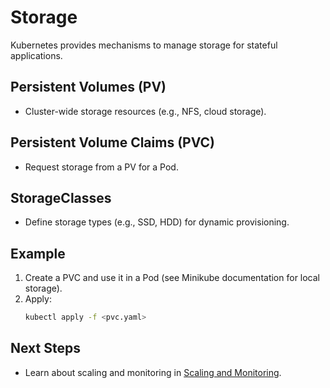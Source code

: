 # Storage

Kubernetes provides mechanisms to manage storage for stateful applications.

## Persistent Volumes (PV)
- Cluster-wide storage resources (e.g., NFS, cloud storage).

## Persistent Volume Claims (PVC)
- Request storage from a PV for a Pod.

## StorageClasses
- Define storage types (e.g., SSD, HDD) for dynamic provisioning.

## Example
1. Create a PVC and use it in a Pod (see Minikube documentation for local storage).
2. Apply:
   ```bash
   kubectl apply -f <pvc.yaml>
   ```

## Next Steps
- Learn about scaling and monitoring in [Scaling and Monitoring](07-scaling-monitoring.md).